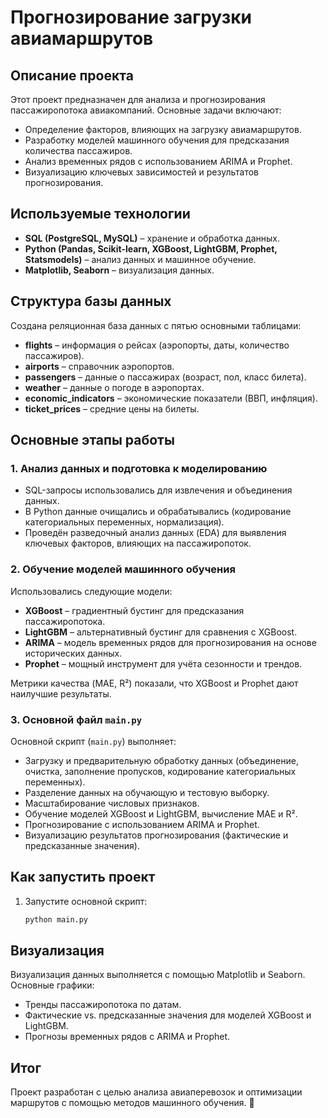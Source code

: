 # Прогнозирование загрузки авиамаршрутов

## Описание проекта
Этот проект предназначен для анализа и прогнозирования пассажиропотока авиакомпаний. Основные задачи включают:

- Определение факторов, влияющих на загрузку авиамаршрутов.
- Разработку моделей машинного обучения для предсказания количества пассажиров.
- Анализ временных рядов с использованием ARIMA и Prophet.
- Визуализацию ключевых зависимостей и результатов прогнозирования.

## Используемые технологии
- **SQL (PostgreSQL, MySQL)** – хранение и обработка данных.
- **Python (Pandas, Scikit-learn, XGBoost, LightGBM, Prophet, Statsmodels)** – анализ данных и машинное обучение.
- **Matplotlib, Seaborn** – визуализация данных.

## Структура базы данных
Создана реляционная база данных с пятью основными таблицами:

- **flights** – информация о рейсах (аэропорты, даты, количество пассажиров).
- **airports** – справочник аэропортов.
- **passengers** – данные о пассажирах (возраст, пол, класс билета).
- **weather** – данные о погоде в аэропортах.
- **economic_indicators** – экономические показатели (ВВП, инфляция).
- **ticket_prices** – средние цены на билеты.

## Основные этапы работы
### 1. Анализ данных и подготовка к моделированию
- SQL-запросы использовались для извлечения и объединения данных.
- В Python данные очищались и обрабатывались (кодирование категориальных переменных, нормализация).
- Проведён разведочный анализ данных (EDA) для выявления ключевых факторов, влияющих на пассажиропоток.

### 2. Обучение моделей машинного обучения
Использовались следующие модели:

- **XGBoost** – градиентный бустинг для предсказания пассажиропотока.
- **LightGBM** – альтернативный бустинг для сравнения с XGBoost.
- **ARIMA** – модель временных рядов для прогнозирования на основе исторических данных.
- **Prophet** – мощный инструмент для учёта сезонности и трендов.

Метрики качества (MAE, R²) показали, что XGBoost и Prophet дают наилучшие результаты.

### 3. Основной файл `main.py`
Основной скрипт (`main.py`) выполняет:
- Загрузку и предварительную обработку данных (объединение, очистка, заполнение пропусков, кодирование категориальных переменных).
- Разделение данных на обучающую и тестовую выборку.
- Масштабирование числовых признаков.
- Обучение моделей XGBoost и LightGBM, вычисление MAE и R².
- Прогнозирование с использованием ARIMA и Prophet.
- Визуализацию результатов прогнозирования (фактические и предсказанные значения).

## Как запустить проект
1. Запустите основной скрипт:
   ```bash
   python main.py
   ```

## Визуализация
Визуализация данных выполняется с помощью Matplotlib и Seaborn. Основные графики:
- Тренды пассажиропотока по датам.
- Фактические vs. предсказанные значения для моделей XGBoost и LightGBM.
- Прогнозы временных рядов с ARIMA и Prophet.

## Итог
Проект разработан с целью анализа авиаперевозок и оптимизации маршрутов с помощью методов машинного обучения. 🚀

